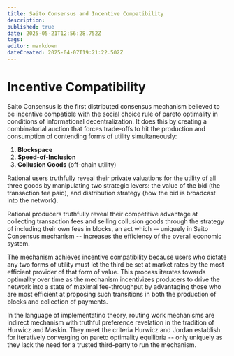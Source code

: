 ```yaml
---
title: Saito Consensus and Incentive Compatibility
description: 
published: true
date: 2025-05-21T12:56:28.752Z
tags: 
editor: markdown
dateCreated: 2025-04-07T19:21:22.502Z
---
```


# Incentive Compatibility

Saito Consensus is the first distributed consensus mechanism believed to be incentive compatible with the social choice rule of pareto optimality in conditions of informational decentralization. It does this by creating a combinatorial auction that forces trade-offs to hit the production and consumption of contending forms of utility simultaneously:

1. **Blockspace**
2. **Speed-of-Inclusion** 
3. **Collusion Goods** (off-chain utility)

Rational users truthfully reveal their private valuations for the utility of all three goods by manipulating two strategic levers: the value of the bid (the transaction fee paid), and distribution strategy (how the bid is broadcast into the network).

Rational producers truthfully reveal their competitive advantage at collecting transaction fees and selling collusion goods through the strategy of including their own fees in blocks, an act which -- uniquely in Saito Consensus mechanism -- increases the efficiency of the overall economic system.

The mechanism achieves incentive compatibility because users who dictate any two forms of utility must let the third be set at market rates by the most efficient provider of that form of value. This process iterates towards optimality over time as the mechanism incentivizes producers to drive the network into a state of maximal fee-throughput by advantaging those who are most efficient at proposing such transitions in both the production of blocks and collection of payments.

In the language of implementatino theory, routing work mechanisms are indirect mechanism with truthful preference revelation in the tradition of Hurwicz and Maskin. They meet the criteria Hurwicz and Jordan establish for iteratively converging on pareto optimality equilibria -- only uniquely as they lack the need for a trusted third-party to run the mechanism.

